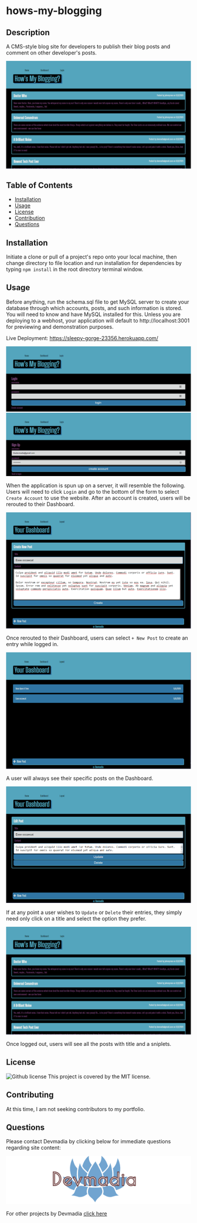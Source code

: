 # hows-my-blogging

## Description

A CMS-style blog site for developers to publish their blog posts and comment on other developer's posts.

![Demo Shot 0](public/assets/Blogging000.png)

  ## Table of Contents

  * [Installation](#installation)
  * [Usage](#usage)
  * [License](#license)
  * [Contribution](#contribution)
  * [Questions](#questions) 
  
  ## Installation
  Initiate a clone or pull of a project's repo onto your local machine, then change directory to file location and run installation for dependencies by typing `npm install` in the root directory terminal window.

  ## Usage
  Before anything, run the schema.sql file to get MySQL server to create your database through which accounts, posts, and such information is stored. You will need to know and have MySQL installed for this. Unless you are deploying to a webhost, your application will default to http://localhost:3001 for previewing and demonstration purposes.

  Live Deployment: https://sleepy-gorge-23356.herokuapp.com/

  ![Demo Shot 1](public/assets/Blogging001.png) ![Demo Shot 2](public/assets/Blogging002.png)

  When the application is spun up on a server, it will resemble the following. Users will need to click `Login` and go to the bottom of the form to select `Create Account` to use the website. After an account is created, users will be rerouted to their Dashboard.

  ![Demo Shot 3](public/assets/Blogging003.png)

  Once rerouted to their Dashboard, users can select `+ New Post` to create an entry while logged in.

  ![Demo Shot 4](public/assets/Blogging004.png)

  A user will always see their specific posts on the Dashboard.

  ![Demo Shot 5](public/assets/Blogging005.png)

  If at any point a user wishes to `Update` or `Delete` their entries, they simply need only click on a title and select the option they prefer.

  ![Demo Shot 0](public/assets/Blogging000.png)

  Once logged out, users will see all the posts with title and a sniplets.

  ## License
  ![Github license](http://img.shields.io/badge/license-MIT-blue.svg) This project is covered by the MIT license.

  ## Contributing
  At this time, I am not seeking contributors to my portfolio.

  ## Questions
  Please contact Devmadia by clicking below for immediate questions regarding site content:

  [![Devmadia](public/assets/Logo.png)](https://devmadia.github.io/)

  For other projects by Devmadia [click here](https://github.com/Devmadia)
  